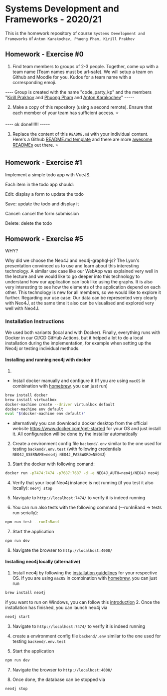 # Systems Development and Frameworks - 2020/21

This is the homework repository of course `Systems Development and Frameworks` of `Anton Karakochev, Phuong Pham, Kirill Prakhov`

## Homework - Exercise #0

1. Find team members to groups of 2-3 people. Together, come up with a team name (Team names must be url-safe). We will setup a team on Github and Moodle for you. Kudos for a team name with a corresponding emoji.

---- Group is created with the name "code_party_kp" and the members "[Kirill Prakhov](https://github.com/kipmann) and [Phuong Pham](https://github.com/jingyophuong) and [Anton Karakochev](https://github.com/KarakoA)" -----

2. Make a copy of this repository (using a second remote). Ensure that each member of your team has sufficient access. :star:

---- ok done!!!!!! -----

3. Replace the content of this `README.md` with your individual content. Here's a Github [README.md template](https://github.com/othneildrew/Best-README-Template) and there are more [awesome READMEs](https://github.com/matiassingers/awesome-readme) out there. :star:

## Homework - Exercise #1

Implement a simple todo app with VueJS.

Each item in the todo app should:

Edit: display a form to update the todo

Save: update the todo and display it

Cancel: cancel the form submission

Delete: delete the todo

## Homework - Exercise #5
WHY?

Why did we choose the Neo4J and neo4j-graphql-js? The Lyon's presentation convinced us to use and learn about this interesting technology. A similar use case like our WebApp was explained very well in the lecture and we would like to go deeper into this technology to understand how our application can look like using the graphs. It is also very interesting to see how the elements of the application depend on each other. This technology is new for all members, so we would like to explore it further. Regarding our use case: Our data can be represented very clearly with Neo4J, at the same time it also can be visualised and explored very well with Neo4J.

### Installation Instructions

We used both variants (local and with Docker). Finally, everything runs with Docker in our CI/CD GitHub Actions, but it helped a lot to do a local installation during the implementation, for example when setting up the Neo4j or testing individual methods.

#### Installing and running neo4j with docker
1. 
- Install docker manually and configure it (If you are using `macOS` in combination with [homebrew](https://brew.sh/), you can just run)
```bash
brew install docker
brew install virtualbox
docker-machine create --driver virtualbox default
docker-machine env default
eval "$(docker-machine env default)"
```
- alternatively you can download a docker desktop from the official website https://www.docker.com/get-started for your OS and just install it. All configuration will be done by the installer automatically

2. Create a environment config file `backend/.env` similar to the one used for testing `backend/.env.test` (with following credentials `NEO4J_USERNAME=neo4j NEO4J_PASSWORD=NEO4J`)

3. Start the docker with following comand:
```bash
docker run -p7474:7474 -p7687:7687 -d -e NEO4J_AUTH=neo4j/NEO4J neo4j
```
4. Verify that your local Neo4j instance is not running (if you test it also locally): `neo4j stop`

5. Navigate to `http://localhost:7474/` to verify it is indeed running

6. You can run also tests with the following command (--runInBand -> tests run serially):
```bash
npm run test --runInBand
```
7. Start the application
```bash
npm run dev
```
8. Navigate the browser to ```http://localhost:4000/```

#### Installing neo4j locally (alternative)

1. Install neo4j by following the [installation guidelines](https://neo4j.com/docs/operations-manual/current/installation/) for your respective OS. If you are using `macOS` in combination with [homebrew](https://brew.sh/), you can just run
```bash
brew install neo4j
```
if you want to run on Windows, you can follow this [introduction](https://neo4j.com/docs/operations-manual/current/installation/windows/)
2. Once the installation has finished, you can launch neo4j via
```bash
neo4j start
```
3. Navigate to `http://localhost:7474/` to verify it is indeed running

5. create a environment config file `backend/.env` similar to the one used for testing `backend/.env.test`

6. Start the application
```bash
npm run dev
```
7. Navigate the browser to ```http://localhost:4000/```

8. Once done, the database can be stopped via  
```
neo4j stop
```
